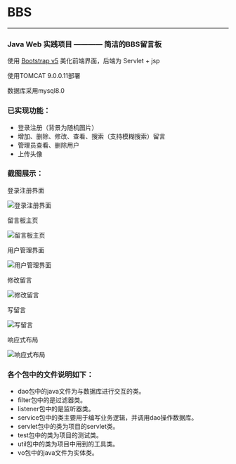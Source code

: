 # BBS
---

### Java Web 实践项目 ———— 简洁的BBS留言板

使用 [Bootstrap v5](https://v5.bootcss.com/docs/getting-started/introduction/) 美化前端界面，后端为 Servlet + jsp

使用TOMCAT 9.0.0.11部署

数据库采用mysql8.0

### 已实现功能：

- 登录注册（背景为随机图片）
- 增加、删除、修改、查看、搜索（支持模糊搜索）留言
- 管理员查看、删除用户
- 上传头像

### 截图展示：

登录注册界面  

![登录注册界面](https://i.bmp.ovh/imgs/2022/05/20/bd372107902dfc58.png)

留言板主页  

![留言板主页](https://i.bmp.ovh/imgs/2022/05/20/a5db8d3a382d646a.png)  

用户管理界面  

![用户管理界面](https://i.bmp.ovh/imgs/2022/05/20/f81f811e5531d87c.png)

修改留言

![修改留言](https://i.bmp.ovh/imgs/2022/05/20/004a6c5f9fd911c4.png)

写留言

![写留言](https://i.bmp.ovh/imgs/2022/05/20/57f58b355a542f09.png)

响应式布局

![响应式布局](https://i.bmp.ovh/imgs/2022/05/20/6b23fc895d8b9f78.png)

### 各个包中的文件说明如下：

- dao包中的java文件为与数据库进行交互的类。
- filter包中的是过滤器类。
- listener包中的是监听器类。
- service包中的类主要用于编写业务逻辑，并调用dao操作数据库。
- servlet包中的类为项目的servlet类。
- test包中的类为项目的测试类。
- util包中的类为项目中用到的工具类。
- vo包中的java文件为实体类。